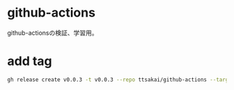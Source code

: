 # github-actions
github-actionsの検証、学習用。

# add tag
```bash
gh release create v0.0.3 -t v0.0.3 --repo ttsakai/github-actions --target add/test_actions
```
